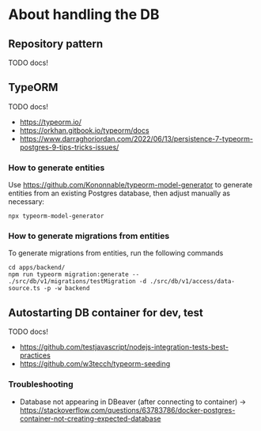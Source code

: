 # About handling the DB

## Repository pattern

TODO docs!

## TypeORM

TODO docs!

-   https://typeorm.io/
-   https://orkhan.gitbook.io/typeorm/docs
-   https://www.darraghoriordan.com/2022/06/13/persistence-7-typeorm-postgres-9-tips-tricks-issues/

### How to generate entities

Use https://github.com/Kononnable/typeorm-model-generator to generate entities from an existing Postgres database, then adjust manually as necessary:
```
npx typeorm-model-generator
```

### How to generate migrations from entities

To generate migrations from entities, run the following commands
```
cd apps/backend/
npm run typeorm migration:generate -- ./src/db/v1/migrations/testMigration -d ./src/db/v1/access/data-source.ts -p -w backend
```


## Autostarting DB container for dev, test

TODO docs!

-   https://github.com/testjavascript/nodejs-integration-tests-best-practices
-   https://github.com/w3tecch/typeorm-seeding

### Troubleshooting

- Database not appearing in DBeaver (after connecting to container) &rarr; https://stackoverflow.com/questions/63783786/docker-postgres-container-not-creating-expected-database
